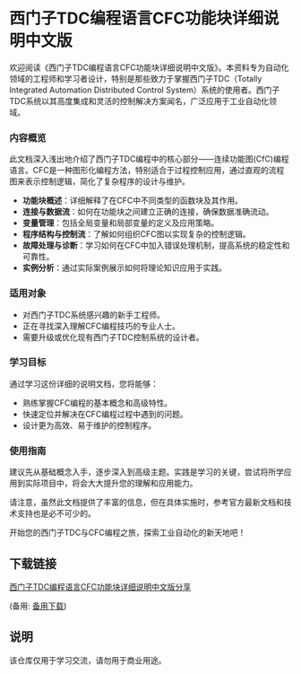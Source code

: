 # 西门子TDC编程语言CFC功能块详细说明中文版

欢迎阅读《西门子TDC编程语言CFC功能块详细说明中文版》。本资料专为自动化领域的工程师和学习者设计，特别是那些致力于掌握西门子TDC（Totally Integrated Automation Distributed Control System）系统的使用者。西门子TDC系统以其高度集成和灵活的控制解决方案闻名，广泛应用于工业自动化领域。

### 内容概览

此文档深入浅出地介绍了西门子TDC编程中的核心部分——连续功能图(CfC)编程语言。CFC是一种图形化编程方法，特别适合于过程控制应用，通过直观的流程图来表示控制逻辑，简化了复杂程序的设计与维护。

- **功能块概述**：详细解释了在CFC中不同类型的函数块及其作用。
- **连接与数据流**：如何在功能块之间建立正确的连接，确保数据准确流动。
- **变量管理**：包括全局变量和局部变量的定义及应用策略。
- **程序结构与控制流**：了解如何组织CFC图以实现复杂的控制逻辑。
- **故障处理与诊断**：学习如何在CFC中加入错误处理机制，提高系统的稳定性和可靠性。
- **实例分析**：通过实际案例展示如何将理论知识应用于实践。

### 适用对象

- 对西门子TDC系统感兴趣的新手工程师。
- 正在寻找深入理解CFC编程技巧的专业人士。
- 需要升级或优化现有西门子TDC控制系统的设计者。

### 学习目标

通过学习这份详细的说明文档，您将能够：
- 熟练掌握CFC编程的基本概念和高级特性。
- 快速定位并解决在CFC编程过程中遇到的问题。
- 设计更为高效、易于维护的控制程序。

### 使用指南

建议先从基础概念入手，逐步深入到高级主题。实践是学习的关键，尝试将所学应用到实际项目中，将会大大提升您的理解和应用能力。

请注意，虽然此文档提供了丰富的信息，但在具体实施时，参考官方最新文档和技术支持也是必不可少的。

开始您的西门子TDC与CFC编程之旅，探索工业自动化的新天地吧！

## 下载链接
[西门子TDC编程语言CFC功能块详细说明中文版分享]() 

(备用: [备用下载](https://pan.baidu.com/s/1CE1P9GVMF0kXdD5Z3kAR4Q?pwd=1234))

## 说明

该仓库仅用于学习交流，请勿用于商业用途。
